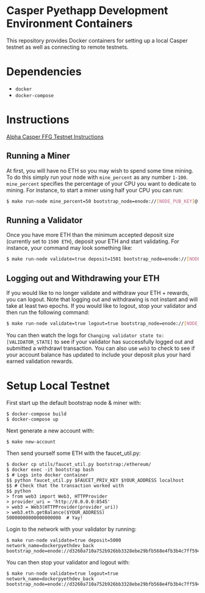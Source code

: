 # Casper Pyethapp Development Environment Containers
This repository provides Docker containers for setting up a local Casper testnet as well
as connecting to remote testnets.

# Dependencies
- `docker`
- `docker-compose`

# Instructions
[Alpha Casper FFG Testnet Instructions](https://hackmd.io/s/Hk6UiFU7z)

## Running a Miner
At first, you will have no ETH so you may wish to spend some time mining. To do this simply run your node
with `mine_percent` as any number `1-100`. `mine_percent` specifies the percentage of your CPU you want to
dedicate to mining. For instance, to start a miner using half your CPU you can run:
```bash
$ make run-node mine_percent=50 bootstrap_node=enode://[NODE_PUB_KEY]@[NODE_IP_ADDR]:30303
```

## Running a Validator
Once you have more ETH than the minimum accepted deposit size (currently set to `1500 ETH`), deposit your ETH and
start validating. For instance, your command may look something like:
```bash
$ make run-node validate=true deposit=1501 bootstrap_node=enode://[NODE_PUB_KEY]@[NODE_IP_ADDR]:30303
```

## Logging out and Withdrawing your ETH
If you would like to no longer validate and withdraw your ETH + rewards, you can logout. Note that logging out and 
withdrawing is not instant and will take at least two epochs. If you would like to logout, stop your validator and
then run the following command:
```bash
$ make run-node validate=true logout=true bootstrap_node=enode://[NODE_PUB_KEY]@[NODE_IP_ADDR]:30303
```
You can then watch the logs for `Changing validator state to: [VALIDATOR_STATE]` to see if your validator has
successfully logged out and submitted a withdrawl transaction. You can also use `web3` to check to see if your account
balance has updated to include your deposit plus your hard earned validation rewards.


# Setup Local Testnet
First start up the default bootstrap node & miner with:
```
$ docker-compose build
$ docker-compose up
```

Next generate a new account with:
```
$ make new-account
```

Then send yourself some ETH with the faucet_util.py:
```
$ docker cp utils/faucet_util.py bootstrap:/ethereum/
$ docker exec -it bootstrap bash
$ # Logs into docker container
$$ python faucet_util.py $FAUCET_PRIV_KEY $YOUR_ADDRESS localhost
$$ # Check that the transaction worked with
$$ python
> from web3 import Web3, HTTPProvider
> provider_uri = 'http://0.0.0.0:8545'
> web3 = Web3(HTTPProvider(provider_uri))
> web3.eth.getBalance($YOUR_ADDRESS)
50000000000000000000  # Yay!
```

Login to the network with your validator by running:
```
$ make run-node validate=true deposit=5000 network_name=dockerpyethdev_back bootstrap_node=enode://d3260a710a752b926bb3328ebe29bfb568e4fb3b4c7ff59450738661113fb21f5efbdf42904c706a9f152275890840345a5bc990745919eeb2dfc2c481d778ee@172.18.250.2:30303
```

You can then stop your validator and logout with:
```
$ make run-node validate=true logout=true network_name=dockerpyethdev_back bootstrap_node=enode://d3260a710a752b926bb3328ebe29bfb568e4fb3b4c7ff59450738661113fb21f5efbdf42904c706a9f152275890840345a5bc990745919eeb2dfc2c481d778ee@172.18.250.2:30303
```

